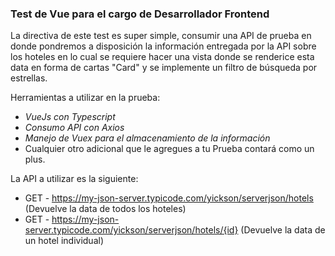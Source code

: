 ### Test de Vue para el cargo de Desarrollador Frontend

La directiva de este test es super simple, consumir una API de prueba en donde pondremos a disposición la información entregada por la API sobre los hoteles
en lo cual se requiere hacer una vista donde se renderice esta data en forma de cartas "Card" y se implemente un filtro de búsqueda por estrellas.

Herramientas a utilizar en la prueba:

- *VueJs con Typescript*
- *Consumo API con Axios*
- *Manejo de Vuex para el almacenamiento de la información*
- Cualquier otro adicional que le agregues a tu Prueba contará como un plus.

La API a utilizar es la siguiente:

- GET - https://my-json-server.typicode.com/yickson/serverjson/hotels (Devuelve la data de todos los hoteles)
- GET - https://my-json-server.typicode.com/yickson/serverjson/hotels/{id} (Devuelve la data de un hotel individual)
